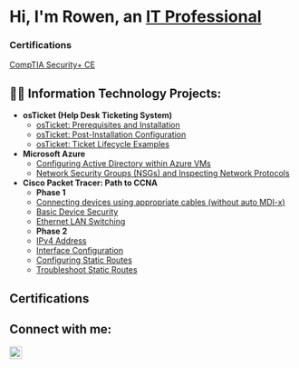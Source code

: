 <h1>Hi, I'm Rowen, an <a href="https://linkedin.com/in/rowen-robinson-ii-931b56254">IT Professional</a></h1>
<h3>Certifications</h3>
<p>
<a href="https://linkedin.com/in/rowen-robinson-ii-931b56254">CompTIA Security+ CE</a> 
</p>

<h2>👨‍💻 Information Technology Projects:</h2>

- <b>osTicket (Help Desk Ticketing System)</b>
  - [osTicket: Prerequisites and Installation](https://github.com/Rowen-Robinson-II/osticket-prereqs)
  - [osTicket: Post-Installation Configuration](https://github.com/Rowen-Robinson-II/post-install-config)
  - [osTicket: Ticket Lifecycle Examples](https://github.com/Rowen-Robinson-II/ticket-lifecycle)
- <b>Microsoft Azure</b>
  - [Configuring Active Directory within Azure VMs](https://github.com/Rowen-Robinson-II/configure-ad)
  - [Network Security Groups (NSGs) and Inspecting Network Protocols](https://github.com/Rowen-Robinson-II/azure-network-protocols)
- <b>Cisco Packet Tracer: Path to CCNA</b>
  - <b/>Phase 1</b>
  - [Connecting devices using appropriate cables (without auto MDI-x)](https://github.com/Rowen-Robinson-II/connecting-cables)
  - [Basic Device Security](https://github.com/Rowen-Robinson-II/basic-device-security)
  - [Ethernet LAN Switching](https://github.com/Rowen-Robinson-II/ethernet-lan-switching)
  - <b/>Phase 2</b>
  - [IPv4 Address](https://github.com/Rowen-Robinson-II/ipv4-address)
  - [Interface Configuration](https://github.com/Rowen-Robinson-II/Interface-configuration)
  - [Configuring Static Routes](https://github.com/Rowen-Robinson-II/configuring-static-routes)
  - [Troubleshoot Static Routes](https://github.com/Rowen-Robinson-II/troubleshoot-static-routes)
 
<h2>Certifications</h2>
  
<h2>Connect with me:</h2>

[<img align="left" alt="Josh | LinkedIn" width="22px" src="https://cdn.jsdelivr.net/npm/simple-icons@v3/icons/linkedin.svg" />][linkedin]



[linkedin]: https://linkedin.com/in/rowen-robinson-ii-931b56254
